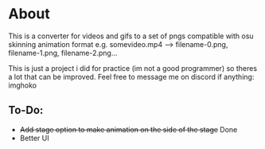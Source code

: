 # About

This is a converter for videos and gifs to a set of pngs compatible with osu skinning animation format 
e.g. somevideo.mp4 --> filename-0.png, filename-1.png, filename-2.png...

This is just a project i did for practice (im not a good programmer) so theres a lot that can be improved.
Feel free to message me on discord if anything: imghoko

## To-Do:
- ~~Add stage option to make animation on the side of the stage~~ Done
- Better UI
